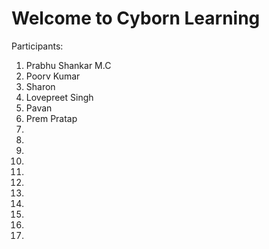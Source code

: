 # Welcome to Cyborn Learning

Participants:

1. Prabhu Shankar M.C
2. Poorv Kumar
3. Sharon
4. Lovepreet Singh
5. Pavan
6. Prem Pratap
7.
8.
9.
10.
11.
12.
13.
14.
15.
16.
17.
